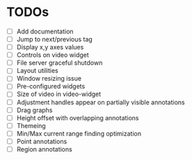 # TODOs

- [ ] Add documentation
- [ ] Jump to next/previous tag
- [ ] Display x,y axes values
- [ ] Controls on video widget
- [ ] File server graceful shutdown
- [ ] Layout utilities
- [ ] Window resizing issue
- [ ] Pre-configured widgets
- [ ] Size of video in video-widget
- [ ] Adjustment handles appear on partially visible annotations
- [ ] Drag graphs
- [ ] Height offset with overlapping annotations
- [ ] Themeing
- [ ] Min/Max current range finding optimization
- [ ] Point annotations
- [ ] Region annotations
